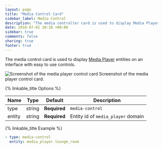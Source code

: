 ```yaml
---
layout: page
title: "Media Control Card"
sidebar_label: Media Control
description: "The media controller card is used to display Media Player entities on an interface with easy to use controls. "
date: 2018-07-01 10:28 +00:00
sidebar: true
comments: false
sharing: true
footer: true
---
```


The media control card is used to display [Media Player](/components/#search/media-player) entities on an interface with easy to use controls. 

<p class='img'>
<img src='/images/lovelace/lovelace_mediaplayer.png' alt='Screenshot of the media player control card'>
Screenshot of the media player control card.
</p>

{% linkable_title Options %}

| Name | Type | Default | Description
| ---- | ---- | ------- | -----------
| type | string | **Required** | `media-control`
| entity | string | **Required** | Entity id of `media_player` domain

{% linkable_title Example %}

```yaml
- type: media-control
  entity: media_player.lounge_room
```
